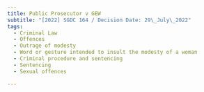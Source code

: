 ```yaml
---
title: Public Prosecutor v GEW
subtitle: "[2022] SGDC 164 / Decision Date: 29\_July\_2022"
tags:
  - Criminal Law
  - Offences
  - Outrage of modesty
  - Word or gesture intended to insult the modesty of a woman
  - Criminal procedure and sentencing
  - Sentencing
  - Sexual offences

---
```

